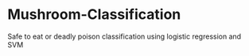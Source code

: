 # Mushroom-Classification
Safe to eat or deadly poison
classification using logistic regression and SVM
